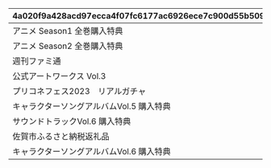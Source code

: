 |4a020f9a428acd97ecca4f07fc6177ac6926ece7c900d55b50913ac353d37eb2|04644a9aaaa69b9787914e1a10e288b7ec2b41d8f848ad77ecb5f852cabf38d3|06eec92ecc2d265c737dbbf94b06c222de212ff6c70a1882d712a9680386ba1c|3bd300fe488ad440528ead12e86618ba1e1ae15bab3b4dcadda8cbd5c9b72cc7|28c63ae211fd91fbe2c73a480681c28de3539e413281ff3b3246d36b5d11f937|86cf927a67bb1e507de51dae0dab658577aeaa1e629174fec3efc59cb9ae8a1f|de35009e1209780138389f0c27225399f3428b6f65b30a680b2ef48d99ea7a1f|2cec42e069d04535051306c48a0bfe11483031615d8375e6f2adc41d0a8a6330|fa4d2bcdbf1045464289e2c7f2f5b19b4a03566185d10fc1510866a5fa9b3995|fc249d2479c7779e42e1ef11eb3dcf198e4a470cefc2e9f2d5a63c04bd137cab|
| --- | --- | --- | --- | --- | --- | --- | --- | --- | --- |
|アニメ Season1 全巻購入特典|2030/05/15 4:59:59|10102|10104|2020-11-05 12:00:00|0|101|0|10103|10101|
|アニメ Season2 全巻購入特典|2030/12/31 23:59:59|10202|0|2022-05-16 00:00:00|0|102|0|10203|10201|
|週刊ファミ通|2022/05/19 23:59:59|0|0|2021-05-19 00:00:00|0|201|0|0|0|
|公式アートワークス Vol.3|2030/07/30 23:59:59|0|0|2021-07-30 00:00:00|0|202|0|0|0|
|プリコネフェス2023　リアルガチャ|2024/01/31 23:59:59|0|0|2023-01-15 15:00:00|0|203|0|0|0|
|キャラクターソングアルバムVol.5 購入特典|2025/02/13 23:59:59|0|0|2024-02-14 00:00:00|0|204|0|0|0|
|サウンドトラックVol.6 購入特典|2025/02/13 23:59:59|0|0|2024-02-14 00:00:00|0|205|0|0|0|
|佐賀市ふるさと納税返礼品|2030/12/31 23:59:59|0|0|2024-11-29 12:00:00|0|206|0|0|0|
|キャラクターソングアルバムVol.6 購入特典|2026/02/11 23:59:59|0|0|2025-02-10 12:00:00|0|207|0|0|0|